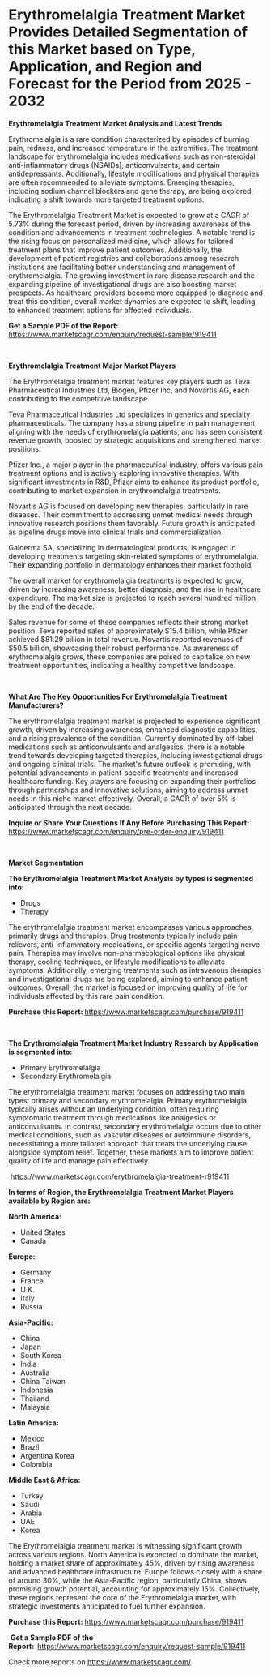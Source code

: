 <p><h1>Erythromelalgia Treatment Market Provides Detailed Segmentation of this Market based on Type, Application, and Region and Forecast for the Period from 2025 - 2032</h1></p><p><strong>Erythromelalgia Treatment Market Analysis and Latest Trends</strong></p>
<p><p>Erythromelalgia is a rare condition characterized by episodes of burning pain, redness, and increased temperature in the extremities. The treatment landscape for erythromelalgia includes medications such as non-steroidal anti-inflammatory drugs (NSAIDs), anticonvulsants, and certain antidepressants. Additionally, lifestyle modifications and physical therapies are often recommended to alleviate symptoms. Emerging therapies, including sodium channel blockers and gene therapy, are being explored, indicating a shift towards more targeted treatment options.</p><p>The Erythromelalgia Treatment Market is expected to grow at a CAGR of 5.73% during the forecast period, driven by increasing awareness of the condition and advancements in treatment technologies. A notable trend is the rising focus on personalized medicine, which allows for tailored treatment plans that improve patient outcomes. Additionally, the development of patient registries and collaborations among research institutions are facilitating better understanding and management of erythromelalgia. The growing investment in rare disease research and the expanding pipeline of investigational drugs are also boosting market prospects. As healthcare providers become more equipped to diagnose and treat this condition, overall market dynamics are expected to shift, leading to enhanced treatment options for affected individuals.</p></p>
<p><strong>Get a Sample PDF of the Report:&nbsp;</strong> <a href="https://www.marketscagr.com/enquiry/request-sample/919411?utm_campaign=2383&utm_medium=2&utm_source=Github&utm_content=ia&utm_term=05032025&utm_id=erythromelalgia-treatment">https://www.marketscagr.com/enquiry/request-sample/919411</a></p>
<p>&nbsp;</p>
<p><strong>Erythromelalgia Treatment Major Market Players</strong></p>
<p><p>The Erythromelalgia treatment market features key players such as Teva Pharmaceutical Industries Ltd, Biogen, Pfizer Inc, and Novartis AG, each contributing to the competitive landscape. </p><p>Teva Pharmaceutical Industries Ltd specializes in generics and specialty pharmaceuticals. The company has a strong pipeline in pain management, aligning with the needs of erythromelalgia patients, and has seen consistent revenue growth, boosted by strategic acquisitions and strengthened market positions.</p><p>Pfizer Inc., a major player in the pharmaceutical industry, offers various pain treatment options and is actively exploring innovative therapies. With significant investments in R&D, Pfizer aims to enhance its product portfolio, contributing to market expansion in erythromelalgia treatments.</p><p>Novartis AG is focused on developing new therapies, particularly in rare diseases. Their commitment to addressing unmet medical needs through innovative research positions them favorably. Future growth is anticipated as pipeline drugs move into clinical trials and commercialization.</p><p>Galderma SA, specializing in dermatological products, is engaged in developing treatments targeting skin-related symptoms of erythromelalgia. Their expanding portfolio in dermatology enhances their market foothold.</p><p>The overall market for erythromelalgia treatments is expected to grow, driven by increasing awareness, better diagnosis, and the rise in healthcare expenditure. The market size is projected to reach several hundred million by the end of the decade.</p><p>Sales revenue for some of these companies reflects their strong market position. Teva reported sales of approximately $15.4 billion, while Pfizer achieved $81.29 billion in total revenue. Novartis reported revenues of $50.5 billion, showcasing their robust performance. As awareness of erythromelalgia grows, these companies are poised to capitalize on new treatment opportunities, indicating a healthy competitive landscape.</p></p>
<p>&nbsp;</p>
<p><strong>What Are The Key Opportunities For Erythromelalgia Treatment Manufacturers?</strong></p>
<p><p>The erythromelalgia treatment market is projected to experience significant growth, driven by increasing awareness, enhanced diagnostic capabilities, and a rising prevalence of the condition. Currently dominated by off-label medications such as anticonvulsants and analgesics, there is a notable trend towards developing targeted therapies, including investigational drugs and ongoing clinical trials. The market's future outlook is promising, with potential advancements in patient-specific treatments and increased healthcare funding. Key players are focusing on expanding their portfolios through partnerships and innovative solutions, aiming to address unmet needs in this niche market effectively. Overall, a CAGR of over 5% is anticipated through the next decade.</p></p>
<p><strong>Inquire or Share Your Questions If Any Before Purchasing This Report:</strong> <a href="https://www.marketscagr.com/enquiry/pre-order-enquiry/919411?utm_campaign=2383&utm_medium=2&utm_source=Github&utm_content=ia&utm_term=05032025&utm_id=erythromelalgia-treatment">https://www.marketscagr.com/enquiry/pre-order-enquiry/919411</a></p>
<p>&nbsp;</p>
<p><strong>Market Segmentation</strong></p>
<p><strong>The Erythromelalgia Treatment Market Analysis by types is segmented into:</strong></p>
<p><ul><li>Drugs</li><li>Therapy</li></ul></p>
<p><p>The erythromelalgia treatment market encompasses various approaches, primarily drugs and therapies. Drug treatments typically include pain relievers, anti-inflammatory medications, or specific agents targeting nerve pain. Therapies may involve non-pharmacological options like physical therapy, cooling techniques, or lifestyle modifications to alleviate symptoms. Additionally, emerging treatments such as intravenous therapies and investigational drugs are being explored, aiming to enhance patient outcomes. Overall, the market is focused on improving quality of life for individuals affected by this rare pain condition.</p></p>
<p><strong>Purchase this Report:&nbsp;</strong><a href="https://www.marketscagr.com/purchase/919411?utm_campaign=2383&utm_medium=2&utm_source=Github&utm_content=ia&utm_term=05032025&utm_id=erythromelalgia-treatment">https://www.marketscagr.com/purchase/919411</a></p>
<p>&nbsp;</p>
<p><strong>The Erythromelalgia Treatment Market Industry Research by Application is segmented into:</strong></p>
<p><ul><li>Primary Erythromelalgia</li><li>Secondary Erythromelalgia</li></ul></p>
<p><p>The erythromelalgia treatment market focuses on addressing two main types: primary and secondary erythromelalgia. Primary erythromelalgia typically arises without an underlying condition, often requiring symptomatic treatment through medications like analgesics or anticonvulsants. In contrast, secondary erythromelalgia occurs due to other medical conditions, such as vascular diseases or autoimmune disorders, necessitating a more tailored approach that treats the underlying cause alongside symptom relief. Together, these markets aim to improve patient quality of life and manage pain effectively.</p></p>
<p><a href="https://www.marketscagr.com/erythromelalgia-treatment-r919411?utm_campaign=2383&utm_medium=2&utm_source=Github&utm_content=ia&utm_term=05032025&utm_id=erythromelalgia-treatment">&nbsp;https://www.marketscagr.com/erythromelalgia-treatment-r919411</a></p>
<p><strong>In terms of Region, the Erythromelalgia Treatment Market Players available by Region are:</strong></p>
<p>
    <p> <strong> North America: </strong>
        <ul>
            <li>United States</li>
            <li>Canada</li>
        </ul>
        </p> 
    <p> <strong> Europe: </strong>
        <ul>
            <li>Germany</li>
            <li>France</li>
            <li>U.K.</li>
            <li>Italy</li>
            <li>Russia</li>
        </ul>
        </p> 
    <p> <strong> Asia-Pacific: </strong>
        <ul>
            <li>China</li>
            <li>Japan</li>
            <li>South Korea</li>
            <li>India</li>
            <li>Australia</li>
            <li>China Taiwan</li>
            <li>Indonesia</li>
            <li>Thailand</li>
            <li>Malaysia</li>
        </ul>
        </p> 
    <p> <strong> Latin America: </strong>
        <ul>
            <li>Mexico</li>
            <li>Brazil</li>
            <li>Argentina Korea</li>
            <li>Colombia</li>
        </ul>
        </p> 
    <p> <strong> Middle East & Africa: </strong>
        <ul>
            <li>Turkey</li>
            <li>Saudi</li>
            <li>Arabia</li>
            <li>UAE</li>
            <li>Korea</li>
        </ul>
    </p>
    </p>
<p><p>The Erythromelalgia treatment market is witnessing significant growth across various regions. North America is expected to dominate the market, holding a market share of approximately 45%, driven by rising awareness and advanced healthcare infrastructure. Europe follows closely with a share of around 30%, while the Asia-Pacific region, particularly China, shows promising growth potential, accounting for approximately 15%. Collectively, these regions represent the core of the Erythromelalgia market, with strategic investments anticipated to fuel further expansion.</p></p>
<p><strong>Purchase this Report: </strong><a href="https://www.marketscagr.com/purchase/919411?utm_campaign=2383&utm_medium=2&utm_source=Github&utm_content=ia&utm_term=05032025&utm_id=erythromelalgia-treatment">https://www.marketscagr.com/purchase/919411</a></p>
<p>&nbsp;<strong>Get a Sample PDF of the Report:&nbsp;&nbsp;</strong><a href="https://www.marketscagr.com/enquiry/request-sample/919411?utm_campaign=2383&utm_medium=2&utm_source=Github&utm_content=ia&utm_term=05032025&utm_id=erythromelalgia-treatment">https://www.marketscagr.com/enquiry/request-sample/919411</a></p>
<p><strong></strong></p>
<p>Check more reports on <a href="https://www.marketscagr.com/?utm_campaign=2383&utm_medium=2&utm_source=Github&utm_content=ia&utm_term=05032025&utm_id=erythromelalgia-treatment">https://www.marketscagr.com/</a></p>